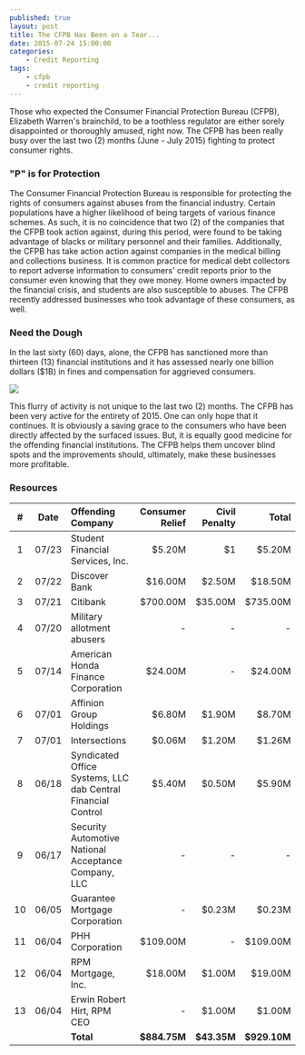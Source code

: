 ```yaml
---
published: true
layout: post
title: The CFPB Has Been on a Tear...
date: 2015-07-24 15:00:00
categories: 
    - Credit Reporting
tags:
    - cfpb
    - credit reporting
---
```


Those who expected the Consumer Financial Protection Bureau (CFPB), Elizabeth Warren's brainchild, to be a toothless regulator are either sorely disappointed or thoroughly amused, right now.  The CFPB has been really busy over the last two (2) months (June - July 2015) fighting to protect consumer rights.

### "P" is for Protection
The Consumer Financial Protection Bureau is responsible for protecting the rights of consumers against abuses from the financial industry.  Certain populations have a higher likelihood of being targets of various finance schemes.  As such, it is no coincidence that two (2) of the  companies that the CFPB took action against, during this period, were found to be taking advantage of blacks or military personnel and their families.  Additionally, the CFPB has take action action against companies in the medical billing and collections business.  It is common practice for medical debt collectors to report adverse information to consumers' credit reports prior to the consumer even knowing that they owe money.  Home owners impacted by the financial crisis, and students are also susceptible to abuses.  The CFPB recently addressed businesses who took advantage of these consumers, as well.

### Need the Dough
In the last sixty (60) days, alone, the CFPB has sanctioned more than thirteen (13) financial institutions  and it has assessed  nearly one billion dollars ($1B) in fines and compensation for aggrieved consumers.

![](http://www.abenzymes.com/wp-content/files_mf/cache/th_fda751ccf7f94f62d15e5b3bde725d3b_1314014643iStock_000005460442Large.jpg)

This flurry of activity is not unique to the last two (2) months.  The CFPB has been very active for the entirety of 2015.  One can only hope that it continues.  It is obviously a saving grace to the consumers who have been directly affected by the surfaced issues.  But, it is equally good medicine for the offending financial institutions.  The CFPB helps them uncover blind spots and the improvements should, ultimately, make these businesses more profitable.

### Resources
| # | Date | Offending Company | Consumer Relief | Civil Penalty | Total 
| :---: |  :---: | :--- | ---: | ---: | ---: 
| 1 | 07/23 | Student Financial Services, Inc. | $5.20M | $1 | $5.20M 
| 2 | 07/22 | Discover Bank | $16.00M | $2.50M  | $18.50M 
| 3 | 07/21 | Citibank | $700.00M | $35.00M |  $735.00M |
| 4 | 07/20 | Military allotment abusers | - | - | - 
| 5 | 07/14 | American Honda Finance Corporation | $24.00M | - | $24.00M 
| 6 | 07/01 | Affinion Group Holdings | $6.80M | $1.90M | $8.70M 
| 7 | 07/01 | Intersections | $0.06M | $1.20M | $1.26M 
| 8 | 06/18 | Syndicated Office Systems, LLC dab Central Financial Control | $5.40M | $0.50M | $5.90M 
| 9 | 06/17 | Security Automotive National Acceptance Company, LLC | - | - | - 
| 10 | 06/05 | Guarantee Mortgage Corporation | - | $0.23M | $0.23M 
| 11 | 06/04 | PHH Corporation | $109.00M | - | $109.00M 
| 12 | 06/04 | RPM Mortgage, Inc. | $18.00M | $1.00M | $19.00M 
| 13 | 06/04 | Erwin Robert Hirt, RPM CEO |  - | $1.00M | $1.00M 
| | | **Total** | **$884.75M** | **$43.35M** | **$929.10M** 

